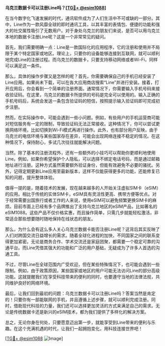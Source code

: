 **乌克兰数据卡可以注册Line吗？[[TG💪+ @esim1088](https://t.me/s/esim1088)]**

在当今数字化飞速发展的时代，通讯软件成为了人们生活中不可或缺的一部分。其中，Line作为一款风靡全球的即时通讯工具，以其丰富的表情包、便捷的功能和强大的社交属性吸引了无数用户。对于身处乌克兰的朋友们来说，是否可以用乌克兰本地的数据卡注册Line呢？这是一个非常常见的疑问。

首先，我们需要明确一点：Line是一款国际化的应用程序，它的注册和使用并不局限于某个特定国家或地区。理论上，只要你的设备能够连接到互联网，就可以顺利地完成Line的注册过程。而乌克兰的数据卡，只要支持移动网络或者Wi-Fi，同样可以满足这一条件。

那么，具体的操作步骤又是怎样的呢？首先，你需要确保自己的手机已经安装了Line应用。如果尚未下载，可以在各大应用商店搜索“Line”并进行安装。接着，打开应用后，你会看到一个简单的注册界面。通常情况下，你需要输入手机号码来接收验证码。在这里，乌克兰的数据卡所提供的号码是完全可以使用的。输入正确的手机号码后，系统会发送一条包含验证码的短信，按照提示输入验证码即可完成初步注册。

然而，在实际操作中，可能会遇到一些小问题。例如，有些用户的手机运营商可能对短信服务有一定的限制，导致验证码无法正常接收。这种情况下，你可以尝试更换网络环境，比如切换到Wi-Fi模式再进行操作。此外，也有部分用户反映，由于乌克兰的电信环境与某些国家存在差异，可能会出现网络连接不稳定的情况。在这种情况下，保持耐心，多试几次往往就能解决问题。

当然，除了基本的注册流程外，还有一些额外的小技巧可以帮助你更顺利地使用Line。例如，如果你希望保护个人隐私，可以选择不绑定电话号码，而是通过邮箱地址进行注册。这种方式虽然需要额外验证身份，但能有效避免不必要的骚扰。另外，记得定期更新Line应用至最新版本，这样不仅能获得更多的功能，还能修复已知的问题，提升整体体验。

值得一提的是，随着技术的发展，现在越来越多的人开始关注虚拟SIM卡（eSIM）的应用。相比于传统的实体SIM卡，eSIM具有灵活性更高、携带方便等优点。对于经常需要出国旅行或者工作的人来说，使用eSIM可以避免频繁更换SIM卡的麻烦。目前市面上已经有多个品牌推出了支持乌克兰地区的eSIM产品，比如著名的eSIM1088。这些产品不仅价格实惠，而且操作简单，只需几步就能轻松激活，非常适合那些想要随时随地保持在线状态的朋友。

那么，为什么会有这么多人关心乌克兰数据卡能否注册Line呢？这背后其实反映了人们对跨国交流日益增长的需求。随着全球化进程的加快，不同国家之间的联系变得更加紧密。无论是商务合作、学术交流还是家庭团聚，都需要一个稳定可靠的沟通平台。而Line凭借其强大的功能和广泛的用户基础，无疑成为了许多人首选的沟通工具。

不过，尽管Line在全球范围内广受欢迎，但在某些特殊情况下，也可能会遇到一些限制。例如，由于政策原因，某些国家或地区的用户可能无法访问Line的部分高级功能。这就提醒我们在享受科技带来的便利的同时，也要遵守当地的法律法规，共同维护良好的网络环境。

最后，让我们回到最初的问题：乌克兰数据卡可以注册Line吗？答案当然是肯定的！只要你有一部能联网的手机，并且遵循上述步骤，就可以顺利完成注册。同时，借助现代科技的力量，我们还可以选择更加灵活的方式来满足自己的需求。无论是传统数据卡还是新兴的eSIM技术，都为我们提供了多样化的解决方案。

总之，无论你身在何处，只要愿意迈出第一步，就能享受到Line带来的便利与乐趣。在这个充满机遇的时代，让我们一起拥抱变化，用科技连接世界吧！

[[TG💪+ @esim1088](https://t.me/s/esim1088) ![Image](https://i.postimg.cc/4NQfJmqS/Snipaste-2025-05-13-00-14-12.png)]